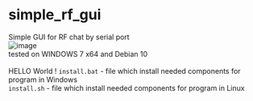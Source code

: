 # simple_rf_gui
Simple GUI for RF chat by serial port
<br/>
![image](https://github.com/sw3nlab/simple_rf_gui/master/chat.png)
<br/>
tested on
WINDOWS 7 x64 and Debian 10<br/><br/>
HELLO World !
`install.bat` - file which install needed components for program in Windows
<br/>
`install.sh` - file which install needed components for program in Linux
